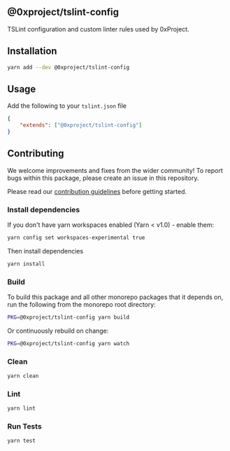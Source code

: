 ## @0xproject/tslint-config

TSLint configuration and custom linter rules used by 0xProject.

## Installation

```bash
yarn add --dev @0xproject/tslint-config
```

## Usage

Add the following to your `tslint.json` file

```json
{
    "extends": ["@0xproject/tslint-config"]
}
```

## Contributing

We welcome improvements and fixes from the wider community! To report bugs within this package, please create an issue in this repository.

Please read our [contribution guidelines](../../CONTRIBUTING.md) before getting started.

### Install dependencies

If you don't have yarn workspaces enabled (Yarn < v1.0) - enable them:

```bash
yarn config set workspaces-experimental true
```

Then install dependencies

```bash
yarn install
```

### Build

To build this package and all other monorepo packages that it depends on, run the following from the monorepo root directory:

```bash
PKG=@0xproject/tslint-config yarn build
```

Or continuously rebuild on change:

```bash
PKG=@0xproject/tslint-config yarn watch
```

### Clean

```bash
yarn clean
```

### Lint

```bash
yarn lint
```

### Run Tests

```bash
yarn test
```
